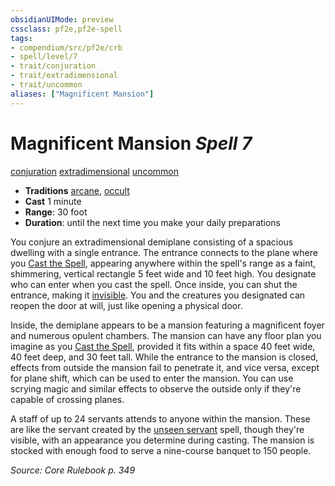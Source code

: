 ```yaml
---
obsidianUIMode: preview
cssclass: pf2e,pf2e-spell
tags:
- compendium/src/pf2e/crb
- spell/level/7
- trait/conjuration
- trait/extradimensional
- trait/uncommon
aliases: ["Magnificent Mansion"]
---
```

# Magnificent Mansion *Spell 7*   
[conjuration](rules/traits/conjuration.md "Conjuration School Trait")  [extradimensional](rules/traits/extradimensional.md "Extradimensional Effect Trait")  [uncommon](rules/traits/uncommon.md "Uncommon Rarity Trait")  

- **Traditions** [arcane](rules/traits/arcane.md "Arcane Tradition Trait"), [occult](rules/traits/occult.md "Occult Tradition Trait")
- **Cast** 1 minute 
- **Range**: 30 foot
- **Duration**: until the next time you make your daily preparations

You conjure an extradimensional demiplane consisting of a spacious dwelling with a single entrance. The entrance connects to the plane where you [Cast the Spell](rules/actions/cast-a-spell.md), appearing anywhere within the spell's range as a faint, shimmering, vertical rectangle 5 feet wide and 10 feet high. You designate who can enter when you cast the spell. Once inside, you can shut the entrance, making it [invisible](rules/conditions.md#Invisible). You and the creatures you designated can reopen the door at will, just like opening a physical door.

Inside, the demiplane appears to be a mansion featuring a magnificent foyer and numerous opulent chambers. The mansion can have any floor plan you imagine as you [Cast the Spell](rules/actions/cast-a-spell.md), provided it fits within a space 40 feet wide, 40 feet deep, and 30 feet tall. While the entrance to the mansion is closed, effects from outside the mansion fail to penetrate it, and vice versa, except for plane shift, which can be used to enter the mansion. You can use scrying magic and similar effects to observe the outside only if they're capable of crossing planes.

A staff of up to 24 servants attends to anyone within the mansion. These are like the servant created by the [unseen servant](compendium/spells/unseen-servant.md) spell, though they're visible, with an appearance you determine during casting. The mansion is stocked with enough food to serve a nine-course banquet to 150 people.

*Source: Core Rulebook p. 349*